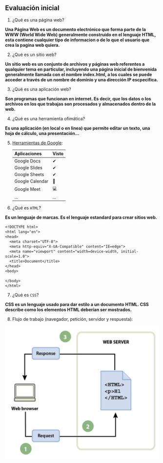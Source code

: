 ## Evaluación inicial

1. ¿Qué es una página web?
   
  **Una Página Web es un documento electrónico que forma parte de la WWW (World Wide Web) generalmente construido en el lenguaje HTML, esta contiene cualquier tipo de informacion o de lo que el usuario que crea la pagina web quiera.**

2. ¿Qué es un sitio web?

  **Un sitio web es un conjunto de archivos y páginas web referentes a qualquier tema en particular, incluyendo una página inicial de bienvenida generalmente llamada con el nombre index.html, a los cuales se puede acceder a través de un nombre de dominio y una dirección IP escpecifica.**

3. ¿Qué es una aplicación web?

  **Son programas que funcionan en internet. Es decir, que los datos o los archivos en los que trabajas son procesados y almacenados dentro de la web.**

4. ¿Qué es una herramienta ofimática?

  **Es una aplicación (en local o en linea) que permite editar un texto, una hoja de cálculo, una presentación...**

5. [Herramientas de Google](https://www.google.com/intl/es-419/chrome/browser-tools/):

    | Aplicaciones | Visto |
   | ----------- | ----------- |
   | Google Docs | ✔ |
   | Google Slides | ✔ |
   | Google Sheets | ✔ |
   | Google Calendar | 📅 |
   | Google Meet | 💻 |
   | ... | ... |

6. ¿Qué es `HTML`?

  **Es un lenguaje de marcas. Es el lenguaje estandard para crear sitios web.**
  
  ```
<!DOCTYPE html>
<html lang="en">
<head>
    <meta charset="UTF-8">
    <meta http-equiv="X-UA-Compatible" content="IE=edge">
    <meta name="viewport" content="width=device-width, initial-scale=1.0">
    <title>Document</title>
</head>
<body>
    
</body>
</html>
  ```
7. ¿Qué es `CSS`?

  **CSS es un lenguaje usado para dar estilo a un documento HTML. CSS describe como los
  elementos HTML deberían ser mostrados.**

8. Flujo de trabajo (navegador, petición, servidor y respuesta):

![Imagen](./Imagen.PNG "Imagen de Flujo de trabajo")
